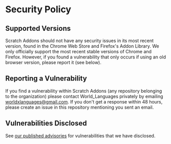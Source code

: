 # Security Policy

## Supported Versions

Scratch Addons should not have any security issues in its most recent version, found in the Chrome Web Store and Firefox's Addon Library.
We only officially support the most recent stable versions of Chrome and Firefox. However, if you found a vulnerability that only occurs if using an old browser version,
please report it (see below).

## Reporting a Vulnerability

If you find a vulnerability within Scratch Addons (any repository belonging to the organization) please contact World_Languages privately by emailing worldxlanguages@gmail.com.
If you don't get a response within 48 hours, please create an issue in this repository mentioning you sent an email.

## Vulnerabilities Disclosed

See [our published advisories](https://github.com/ScratchAddons/ScratchAddons/security/advisories?state=published) for vulnerabilities that we have disclosed.
